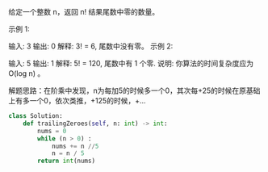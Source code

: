 给定一个整数 n，返回 n! 结果尾数中零的数量。

示例 1:

输入: 3
输出: 0
解释: 3! = 6, 尾数中没有零。
示例 2:

输入: 5
输出: 1
解释: 5! = 120, 尾数中有 1 个零.
说明: 你算法的时间复杂度应为 O(log n) 。



解题思路：在阶乘中发现，n为每加5的时候多一个0，其次每+25的时候在原基础上有多一个0，依次类推，+125的时候，+...

```python
class Solution:
    def trailingZeroes(self, n: int) -> int:
        nums = 0
        while (n > 0) :
            nums += n //5
            n = n / 5
        return int(nums)
```

